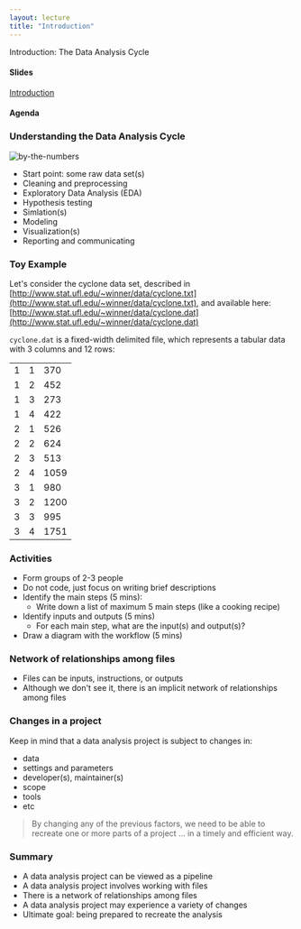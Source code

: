 ```yaml
---
layout: lecture
title: "Introduction"
---
```


<p class="message">
  Introduction: The Data Analysis Cycle
</p>


<h4>
	<span class="fa fa-picture-o fa-lg main-list-item-icon"></span>
	Slides
</h4>

<a href="" target="_blank">Introduction</a>


<h4>
	<span class="fa fa-bars fa-lg main-list-item-icon"></span>
	Agenda
</h4>


### Understanding the Data Analysis Cycle

![by-the-numbers](http://www.phdcomics.com/comics/archive/phd053104s.gif)

- Start point: some raw data set(s)
- Cleaning and preprocessing
- Exploratory Data Analysis (EDA)
- Hypothesis testing
- Simlation(s)
- Modeling
- Visualization(s)
- Reporting and communicating


### Toy Example

Let's consider the cyclone data set, described in 
[http://www.stat.ufl.edu/~winner/data/cyclone.txt](http://www.stat.ufl.edu/~winner/data/cyclone.txt), and available here:
[http://www.stat.ufl.edu/~winner/data/cyclone.dat](http://www.stat.ufl.edu/~winner/data/cyclone.dat)

`cyclone.dat` is a fixed-width delimited file, which represents a tabular data 
with 3 columns and 12 rows:

|   |   |      |
|---|---|------|
| 1 | 1 |  370 |
| 1 | 2 |  452 |
| 1 | 3 |  273 |
| 1 | 4 |  422 |
| 2 | 1 |  526 |
| 2 | 2 |  624 |
| 2 | 3 |  513 |
| 2 | 4 | 1059 |
| 3 | 1 |  980 |
| 3 | 2 | 1200 |
| 3 | 3 |  995 |
| 3 | 4 | 1751 |


### Activities

- Form groups of 2-3 people
- Do not code, just focus on writing brief descriptions
- Identify the main steps (5 mins):
	+ Write down a list of maximum 5 main steps (like a cooking recipe)
- Identify inputs and outputs (5 mins)
	+ For each main step, what are the input(s) and output(s)?
- Draw a diagram with the workflow (5 mins)


### Network of relationships among files

- Files can be inputs, instructions, or outputs
- Although we don't see it, there is an implicit network of 
relationships among files


### Changes in a project

Keep in mind that a data analysis project is subject to changes in:

- data
- settings and parameters
- developer(s), maintainer(s)
- scope
- tools
- etc

> By changing any of the previous factors, we need to be able to
> recreate one or more parts of a project ...
> in a timely and efficient way.


### Summary

- A data analysis project can be viewed as a pipeline
- A data analysis project involves working with files
- There is a network of relationships among files
- A data analysis project may experience a variety of changes
- Ultimate goal: being prepared to recreate the analysis 
